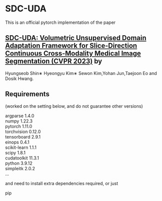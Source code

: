 # SDC-UDA

This is an official pytorch implementation of the  paper 

## [SDC-UDA: Volumetric Unsupervised Domain Adaptation Framework for Slice-Direction Continuous Cross-Modality Medical Image Segmentation (CVPR 2023)](https://openaccess.thecvf.com/content/CVPR2023/papers/Shin_SDC-UDA_Volumetric_Unsupervised_Domain_Adaptation_Framework_for_Slice-Direction_Continuous_Cross-Modality_CVPR_2023_paper.pdf) by

Hyungseob Shin∗ Hyeongyu Kim∗ Sewon Kim,Yohan Jun,Taejoon Eo and Dosik Hwang. 

## Requirements

(worked on the setting below, and do not guarantee other versions)

argparse                1.4.0  <br/> 
numpy                   1.22.3<br/> 
pytorch                 1.11.0 <br/> 
torchvision             0.12.0<br/> 
tensorboard             2.9.1<br/> 
einops                  0.4.1<br/> 
scikit-learn            1.1.1<br/> 
scipy                   1.8.1<br/> 
cudatoolkit             11.3.1<br/> 
python                  3.9.12<br/> 
simpleitk               2.0.2 <br/> 
...

and need to install extra dependencies required, or just 

pip 
